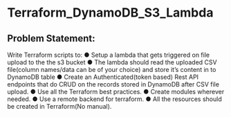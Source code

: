 # Terraform_DynamoDB_S3_Lambda
## Problem Statement:

Write Terraform scripts to:
● Setup a lambda that gets triggered on file upload to the the s3 bucket
● The lambda should read the uploaded CSV file(column names/data can be of your choice)
and store it’s content in to DynamoDB table
● Create an Authenticated(token based) Rest API endpoints that do CRUD on the records
stored in DynamoDB after CSV file upload.
● Use all the Terraform best practices.
● Create modules wherever needed.
● Use a remote backend for terraform.
● All the resources should be created in Terraform(No manual).

